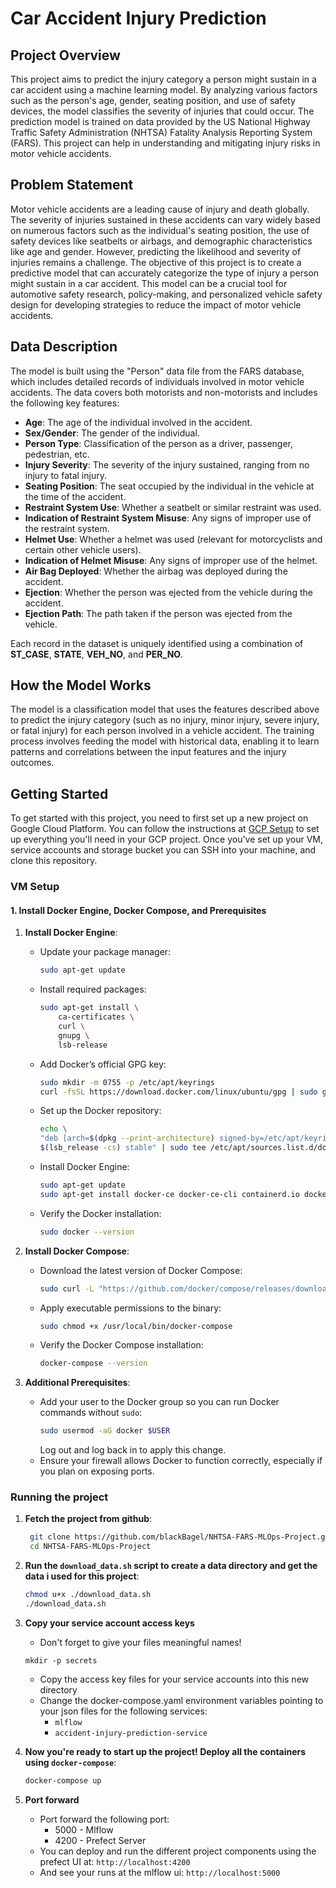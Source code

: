 # Car Accident Injury Prediction

## Project Overview

This project aims to predict the injury category a person might sustain in a car accident using a machine learning model. By analyzing various factors such as the person's age, gender, seating position, and use of safety devices, the model classifies the severity of injuries that could occur. The prediction model is trained on data provided by the US National Highway Traffic Safety Administration (NHTSA) Fatality Analysis Reporting System (FARS). This project can help in understanding and mitigating injury risks in motor vehicle accidents.

## Problem Statement

Motor vehicle accidents are a leading cause of injury and death globally. The severity of injuries sustained in these accidents can vary widely based on numerous factors such as the individual's seating position, the use of safety devices like seatbelts or airbags, and demographic characteristics like age and gender. However, predicting the likelihood and severity of injuries remains a challenge. The objective of this project is to create a predictive model that can accurately categorize the type of injury a person might sustain in a car accident. This model can be a crucial tool for automotive safety research, policy-making, and personalized vehicle safety design for developing strategies to reduce the impact of motor vehicle accidents.

## Data Description

The model is built using the "Person" data file from the FARS database, which includes detailed records of individuals involved in motor vehicle accidents. The data covers both motorists and non-motorists and includes the following key features:

- **Age**: The age of the individual involved in the accident.
- **Sex/Gender**: The gender of the individual.
- **Person Type**: Classification of the person as a driver, passenger, pedestrian, etc.
- **Injury Severity**: The severity of the injury sustained, ranging from no injury to fatal injury.
- **Seating Position**: The seat occupied by the individual in the vehicle at the time of the accident.
- **Restraint System Use**: Whether a seatbelt or similar restraint was used.
- **Indication of Restraint System Misuse**: Any signs of improper use of the restraint system.
- **Helmet Use**: Whether a helmet was used (relevant for motorcyclists and certain other vehicle users).
- **Indication of Helmet Misuse**: Any signs of improper use of the helmet.
- **Air Bag Deployed**: Whether the airbag was deployed during the accident.
- **Ejection**: Whether the person was ejected from the vehicle during the accident.
- **Ejection Path**: The path taken if the person was ejected from the vehicle.

Each record in the dataset is uniquely identified using a combination of **ST_CASE**, **STATE**, **VEH_NO**, and **PER_NO**.

## How the Model Works

The model is a classification model that uses the features described above to predict the injury category (such as no injury, minor injury, severe injury, or fatal injury) for each person involved in a vehicle accident. The training process involves feeding the model with historical data, enabling it to learn patterns and correlations between the input features and the injury outcomes.

## Getting Started

To get started with this project, you need to first set up a new project on Google Cloud Platform.
You can follow the instructions at [GCP Setup](GCP%20setup.md) to set up everything you'll need in your GCP project.
Once you've set up your VM, service accounts and storage bucket you can SSH into your machine, and clone this repository.

### VM Setup

#### 1. Install Docker Engine, Docker Compose, and Prerequisites

1. **Install Docker Engine**:
   - Update your package manager:
     ```bash
     sudo apt-get update
     ```
   - Install required packages:
     ```bash
     sudo apt-get install \
         ca-certificates \
         curl \
         gnupg \
         lsb-release
     ```
   - Add Docker’s official GPG key:
     ```bash
     sudo mkdir -m 0755 -p /etc/apt/keyrings
     curl -fsSL https://download.docker.com/linux/ubuntu/gpg | sudo gpg --dearmor -o /etc/apt/keyrings/docker.gpg
     ```
   - Set up the Docker repository:
     ```bash
     echo \
     "deb [arch=$(dpkg --print-architecture) signed-by=/etc/apt/keyrings/docker.gpg] https://download.docker.com/linux/ubuntu \
     $(lsb_release -cs) stable" | sudo tee /etc/apt/sources.list.d/docker.list > /dev/null
     ```
   - Install Docker Engine:
     ```bash
     sudo apt-get update
     sudo apt-get install docker-ce docker-ce-cli containerd.io docker-buildx-plugin docker-compose-plugin
     ```
   - Verify the Docker installation:
     ```bash
     sudo docker --version
     ```

2. **Install Docker Compose**:
   - Download the latest version of Docker Compose:
     ```bash
     sudo curl -L "https://github.com/docker/compose/releases/download/v2.22.0/docker-compose-$(uname -s)-$(uname -m)" -o /usr/local/bin/docker-compose
     ```
   - Apply executable permissions to the binary:
     ```bash
     sudo chmod +x /usr/local/bin/docker-compose
     ```
   - Verify the Docker Compose installation:
     ```bash
     docker-compose --version
     ```

3. **Additional Prerequisites**:
   - Add your user to the Docker group so you can run Docker commands without `sudo`:
     ```bash
     sudo usermod -aG docker $USER
     ```
     Log out and log back in to apply this change.
   - Ensure your firewall allows Docker to function correctly, especially if you plan on exposing ports.

### Running the project

1. **Fetch the project from github**:
   ```bash
    git clone https://github.com/blackBagel/NHTSA-FARS-MLOps-Project.git
    cd NHTSA-FARS-MLOps-Project
    ```

2. **Run the `download_data.sh` script to create a data directory and get the data i used for this project**:
    ```bash
    chmod u+x ./download_data.sh
    ./download_data.sh
    ```

3. **Copy your service account access keys**
    - Don't forget to give your files meaningful names!
    ```
    mkdir -p secrets
    ```
    - Copy the access key files for your service accounts into this new directory
    - Change the docker-compose.yaml environment variables pointing to your json files for the following services:
        - `mlflow`
        - `accident-injury-prediction-service`

4. **Now you're ready to start up the project! Deploy all the containers using `docker-compose`**:
    ```bash
    docker-compose up
    ```

5. **Port forward**
    - Port forward the following port:
        - 5000 - Mlflow
        - 4200 - Prefect Server
    - You can deploy and run the different project components using the prefect UI at: `http://localhost:4200`
    - And see your runs at the mlflow ui: `http://localhost:5000`